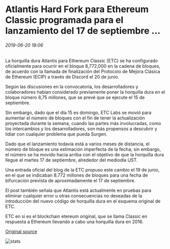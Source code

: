 # Atlantis Hard Fork para Ethereum Classic programada para el lanzamiento del 17 de septiembre ...

###### 2019-06-20 18:06

La horquilla dura Atlantis para Ethereum Classic (ETC) se ha configurado oficialmente para ocurrir en el bloque 8,772,000 en la cadena de bloques, de acuerdo con la llamada de finalización del Protocolo de Mejora Clásica de Ethereum (ECIP) a través de Discord el 20 de junio.

Según las discusiones en la convocatoria, los desarrolladores y colaboradores habían considerado previamente poner la horquilla dura en el bloque número 8,75 millones, que se prevé que se ejecute el 15 de septiembre.

Sin embargo, dado que el día 15 es domingo, ETC Labs se movió para aumentar el número de bloques con el fin de tener la actualización proyectada durante la semana, cuando las partes más involucradas, como los intercambios y los desarrolladores, son más propensos a descubrir y lidiar con cualquier problema que pueda Surgen.

Dado que el lanzamiento todavía está a varios meses de distancia, el número de bloque es una estimación imperfecta de la fecha; sin embargo, el número se ha movido hacia arriba con el objetivo de que la horquilla dura llegue el martes 17 de septiembre, alrededor del mediodía UST.

Una entrada oficial del blog de la ETC propuso este cambio el 19 de junio, en el que se indicaban 8.772 millones de bloques para una fecha de bifurcación prevista de aproximadamente el 17 de septiembre.

El post también señala que Atlantis está actualmente en pruebas para eliminar cualquier error u otras consecuencias no deseadas de la introducción del nuevo código de horquilla dura en el esquema original de ETC.

ETC en sí es el blockchain etereum original, que se llama Classic en respuesta a Ethereum llevando a cabo una horquilla dura en 2016.

[Original source](https://cointelegraph.com/news/atlantis-hard-fork-for-ethereum-scheduled-for-september-17-launch)

![stats](https://c.statcounter.com/11760860/0/a89fa40b/1/ "stats")